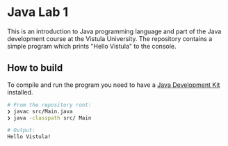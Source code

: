 # Java Lab 1

This is an introduction to Java programming language and part of the Java development course at the Vistula University.
The repository contains a simple program which prints "Hello Vistula" to the console.

## How to build

To compile and run the program you need to have a [Java Development Kit](https://docs.oracle.com/en/java/javase/23/install/overview-jdk-installation.html) installed.

```sh
# From the repository root:
❯ javac src/Main.java 
❯ java -classpath src/ Main

# Output:
Hello Vistula!
```
